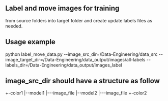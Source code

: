 ## Label and move images for training
from source folders into target folder and create update labels files as needed.


## Usage example
python label_move_data.py --image_src_dir=/Data-Engineering/data_src --image_target_dir=/Data-Engineering/data_output/images/all-labels --labels_dir=/Data-Engineering/data_output/images_label

## image_src_dir should have a structure as follow

+-color1
 |--model1
   |---image_file
 |--model2
   |---image_file
+-color2



